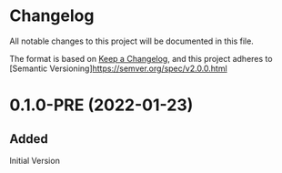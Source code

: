# Changelog
All notable changes to this project will be documented in this file.

The format is based on [Keep a Changelog](https://keepachangelog.com/en/1.0.0/), and this project adheres to [Semantic Versioning]https://semver.org/spec/v2.0.0.html

# 0.1.0-PRE (2022-01-23)
## Added
Initial Version